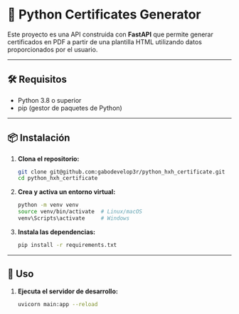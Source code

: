 # 🧾 Python Certificates Generator

Este proyecto es una API construida con **FastAPI** que permite generar certificados en PDF a partir de una plantilla HTML utilizando datos proporcionados por el usuario.

---

## 🛠️ Requisitos

- Python 3.8 o superior
- pip (gestor de paquetes de Python)

---

## 📦 Instalación

1. **Clona el repositorio:**

   ```bash
   git clone git@github.com:gabodevelop3r/python_hxh_certificate.git
   cd python_hxh_certificate
   ```

2. **Crea y activa un entorno virtual:**

   ```bash
   python -m venv venv
   source venv/bin/activate  # Linux/macOS
   venv\Scripts\activate     # Windows
   ```

3. **Instala las dependencias:**

   ```bash
   pip install -r requirements.txt
   ```

---

## 🚀 Uso

1. **Ejecuta el servidor de desarrollo:**

   ```bash
   uvicorn main:app --reload
   ```

   ```
